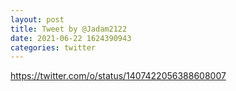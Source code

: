 ```yaml
--- 
layout: post 
title: Tweet by @Jadam2122 
date: 2021-06-22 1624390943 
categories: twitter 
--- 
```

https://twitter.com/o/status/1407422056388608007